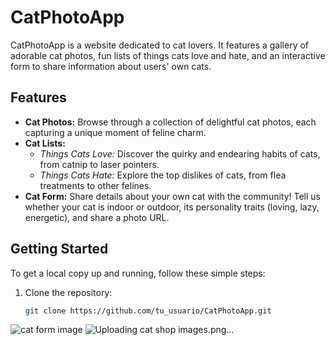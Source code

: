 # CatPhotoApp

CatPhotoApp is a website dedicated to cat lovers. It features a gallery of adorable cat photos, fun lists of things cats love and hate, and an interactive form to share information about users' own cats.

## Features

- **Cat Photos:** Browse through a collection of delightful cat photos, each capturing a unique moment of feline charm.
- **Cat Lists:**
  - *Things Cats Love:* Discover the quirky and endearing habits of cats, from catnip to laser pointers.
  - *Things Cats Hate:* Explore the top dislikes of cats, from flea treatments to other felines.
- **Cat Form:** Share details about your own cat with the community! Tell us whether your cat is indoor or outdoor, its personality traits (loving, lazy, energetic), and share a photo URL.

## Getting Started

To get a local copy up and running, follow these simple steps:

1. Clone the repository:
   ```sh
   git clone https://github.com/tu_usuario/CatPhotoApp.git
![cat form image](https://github.com/santiagoprogramador99/Catshop/assets/112513439/f1e826a0-e3b7-4518-ae9b-d5b15d08222c)
![Uploading cat shop images.png…]()

